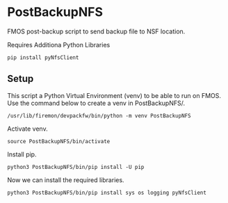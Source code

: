 # PostBackupNFS
FMOS post-backup script to send backup file to NSF location. 

Requires Additiona Python Libraries
```console
pip install pyNfsClient
```

## Setup
This script a Python Virtual Environment (venv) to be able to run on FMOS.
Use the command below to create a venv in PostBackupNFS/.
```console
/usr/lib/firemon/devpackfw/bin/python -m venv PostBackupNFS
```
Activate venv.
```console
source PostBackupNFS/bin/activate
```
Install pip.
```console
python3 PostBackupNFS/bin/pip install -U pip
```
Now we can install the required libraries.
```console
python3 PostBackupNFS/bin/pip install sys os logging pyNfsClient 
```
